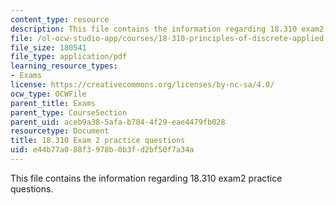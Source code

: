 ```yaml
---
content_type: resource
description: This file contains the information regarding 18.310 exam2 practice questions.
file: /ol-ocw-studio-app/courses/18-310-principles-of-discrete-applied-mathematics-fall-2013/e44b77a088f3978b0b3fd2bf50f7a34a_MIT18_310F13_PracExam3.pdf
file_size: 180541
file_type: application/pdf
learning_resource_types:
- Exams
license: https://creativecommons.org/licenses/by-nc-sa/4.0/
ocw_type: OCWFile
parent_title: Exams
parent_type: CourseSection
parent_uid: aceb9a38-5afa-b784-4f29-eae4479fb028
resourcetype: Document
title: 18.310 Exam 2 practice questions
uid: e44b77a0-88f3-978b-0b3f-d2bf50f7a34a
---
```

This file contains the information regarding 18.310 exam2 practice questions.